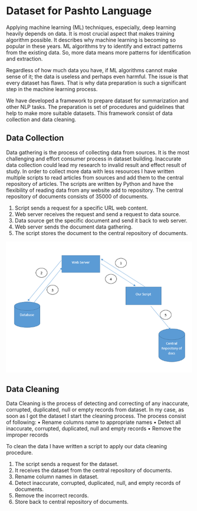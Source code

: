 # Dataset for Pashto Language

Applying machine learning (ML) techniques, especially, deep learning heavily depends on data.  It is most crucial aspect that makes training algorithm possible. It describes why machine learning is becoming so popular in these years. ML algorithms try to identify and extract patterns from the existing data. So, more data means more patterns for identification and extraction. 

Regardless of how much data you have, if ML algorithms cannot make sense of it; the data is useless and perhaps even harmful.  The issue is that every dataset has flaws. That is why data preparation is such a significant step in the machine learning process. 

We have developed a framework to prepare dataset for summarization and other NLP tasks. The preparation is set of procedures and guidelines that help to make more suitable datasets. This framework consist of data collection and data cleaning.


## Data Collection

Data gathering is the process of collecting data from sources. It is the most challenging and effort consumer process in dataset building. Inaccurate data collection could lead my research to invalid result and effect result of study. In order to collect more data with less resources I have written multiple scripts to read articles from sources and add them to the central repository of articles. The scripts are written by Python and have the flexibility of reading data from any website add to repository. The central repository of documents consists of 35000 of documents.

1.	Script sends a request for a specific URL web content.
2.	Web server receives the request and send a request to data source.
3.	Data source get the specific document and send it back to web server.
4.	Web server sends the document data gathering.
5.	The script stores the document to the central repository of documents.

<img src="/asset/data-collection.PNG" />

## Data Cleaning 

Data Cleaning is the process of detecting and correcting of any inaccurate, corrupted, duplicated, null or empty records from dataset. In my case, as soon as I got the dataset I start the cleaning process. The process consist of following:
•	Rename columns name to appropriate names
•	Detect all inaccurate, corrupted, duplicated, null and empty records
•	Remove the improper records



To clean the data I have written a script to apply our data cleaning procedure. 

1.	The script sends a request for the dataset.
2.	It receives the dataset from the central repository of documents.
3.	Rename column names in dataset.
4.	Detect inaccurate, corrupted, duplicated, null, and empty records of documents.
5.	Remove the incorrect records.
6.	 Store back to central repository of documents.
